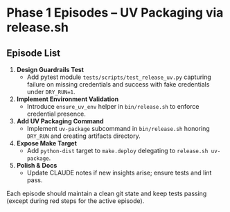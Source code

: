 # Phase 1 Episodes – UV Packaging via release.sh

## Episode List
1. **Design Guardrails Test**
   - Add pytest module `tests/scripts/test_release_uv.py` capturing failure on missing credentials and success with fake credentials under `DRY_RUN=1`.
2. **Implement Environment Validation**
   - Introduce `ensure_uv_env` helper in `bin/release.sh` to enforce credential presence.
3. **Add UV Packaging Command**
   - Implement `uv-package` subcommand in `bin/release.sh` honoring `DRY_RUN` and creating artifacts directory.
4. **Expose Make Target**
   - Add `python-dist` target to `make.deploy` delegating to `release.sh uv-package`.
5. **Polish & Docs**
   - Update CLAUDE notes if new insights arise; ensure tests and lint pass.

Each episode should maintain a clean git state and keep tests passing (except during red steps for the active episode).
